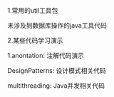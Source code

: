 


1.常用的util工具包

未涉及到数据库操作的java工具代码

2.某些代码学习演示

1.anontation: 注解代码演示



DesignPatterns:  设计模式相关代码

multithreading:  Java并发相关代码